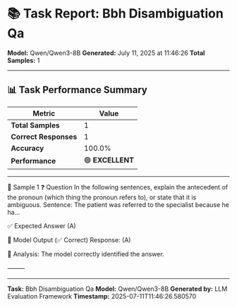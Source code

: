 # 📚 Task Report: Bbh Disambiguation Qa

**Model:** Qwen/Qwen3-8B
**Generated:** July 11, 2025 at 11:46:26
**Total Samples:** 1

---

## 📊 Task Performance Summary

| Metric | Value |
| ------ | ----- |
| **Total Samples** | 1 |
| **Correct Responses** | 1 |
| **Accuracy** | 100.0% |
| **Performance** | 🟢 **EXCELLENT** |

---

📝 Sample 1
❓ Question
In the following sentences, explain the antecedent of the pronoun (which thing the pronoun refers to), or state that it is ambiguous.
Sentence: The patient was referred to the specialist because he ha...

✅ Expected Answer
(A)

🤖 Model Output (✅ Correct)
Response: (A)

💬 Analysis:
The model correctly identified the answer.

⸻

---

**Task:** Bbh Disambiguation Qa
**Model:** Qwen/Qwen3-8B
**Generated by:** LLM Evaluation Framework
**Timestamp:** 2025-07-11T11:46:26.580570